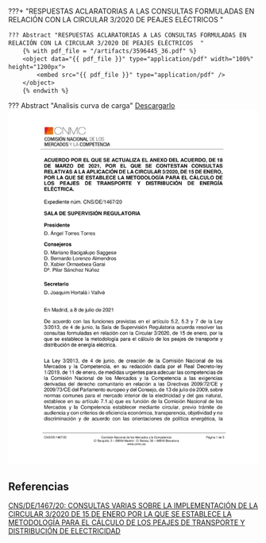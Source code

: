 
#
???+  "RESPUESTAS ACLARATORIAS A LAS CONSULTAS FORMULADAS EN RELACIÓN CON LA CIRCULAR 3/2020 DE PEAJES ELÉCTRICOS  "

    ??? Abstract "RESPUESTAS ACLARATORIAS A LAS CONSULTAS FORMULADAS EN RELACIÓN CON LA CIRCULAR 3/2020 DE PEAJES ELÉCTRICOS  "
        {% with pdf_file = "/artifacts/3596445_36.pdf" %}
        <object data="{{ pdf_file }}" type="application/pdf" width="100%" height="1200px">
            <embed src="{{ pdf_file }}" type="application/pdf" />
        </object>
        {% endwith %}


??? Abstract "Analisis curva de carga"
    <object data='/pdf/3596445_36.pdf' width="100%" height="1200px">
      <a class="btn btn-warning" href="" role="button">
        Descargarlo
        <img src="/pdf/3596445_36.pdf" style=" width: 100%; height: 500;" /></a>
    </object>



## Referencias

 [CNS/DE/1467/20: CONSULTAS VARIAS SOBRE LA IMPLEMENTACIÓN DE LA CIRCULAR 3/2020 DE 15 DE ENERO POR LA QUE SE ESTABLECE LA METODOLOGÍA PARA EL CÁLCULO DE LOS  PEAJES DE TRANSPORTE Y DISTRIBUCIÓN DE ELECTRICIDAD](https://www.cnmc.es/expedientes/cnsde146720) 


